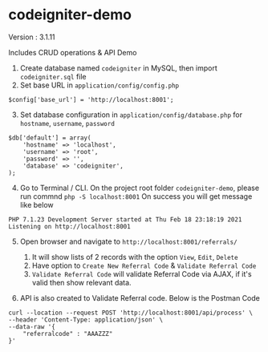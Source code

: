 # codeigniter-demo

Version : 3.1.11

Includes CRUD operations &amp; API Demo

1. Create database named `codeigniter` in MySQL, then import `codeigniter.sql` file
2. Set base URL in `application/config/config.php`

```
$config['base_url'] = 'http://localhost:8001';
```
3. Set database configuration in `application/config/database.php` for `hostname`, `username`, `password`

```
$db['default'] = array(
	'hostname' => 'localhost',
	'username' => 'root',
	'password' => '',
	'database' => 'codeigniter',
);  
```
4. Go to Terminal / CLI. On the project root folder `codeigniter-demo`, please run commnd `php -S localhost:8001`
On success you will get message like below

```
PHP 7.1.23 Development Server started at Thu Feb 18 23:18:19 2021
Listening on http://localhost:8001

```
5. Open browser and navigate to `http://localhost:8001/referrals/` 
   1. It will show lists of 2 records with the option `View`, `Edit`, `Delete`
   2. Have option to `Create New Referral Code` & `Validate Referral Code`
   3. `Validate Referral Code` will validate Referral Code via AJAX, if it's valid then show relevant data.

6. API is also created to Validate Referral code. Below is the Postman Code

```
curl --location --request POST 'http://localhost:8001/api/process' \
--header 'Content-Type: application/json' \
--data-raw '{
	"referralcode" : "AAAZZZ"
}'

```
